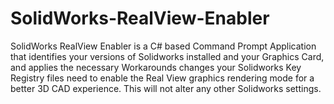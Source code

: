 # SolidWorks-RealView-Enabler

SolidWorks RealView Enabler is a C# based Command Prompt Application that identifies your versions of Solidworks installed and your Graphics Card,
and applies the necessary Workarounds changes your Solidworks Key Registry files need to enable the Real View graphics rendering mode 
for a better 3D CAD experience. This will not alter any other Solidworks settings.
